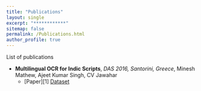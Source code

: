 ```yaml
---
title: "Publications"
layout: single
excerpt: "************"
sitemap: false
permalink: /Publications.html
author_profile: true
---
```

List of publications
- **Multilingual OCR for Indic Scripts**, *DAS 2016, Santorini, Greece*, Minesh Mathew, Ajeet Kumar Singh, CV Jawahar
	- [Paper][1]  [Dataset][2]

[2]: https://cvit.iiit.ac.in/images/ConferencePapers/2016/MultiLingualOCRforIndicScripts.pdf
[3]: http://ocr.iiit.ac.in/Hindi100.html
